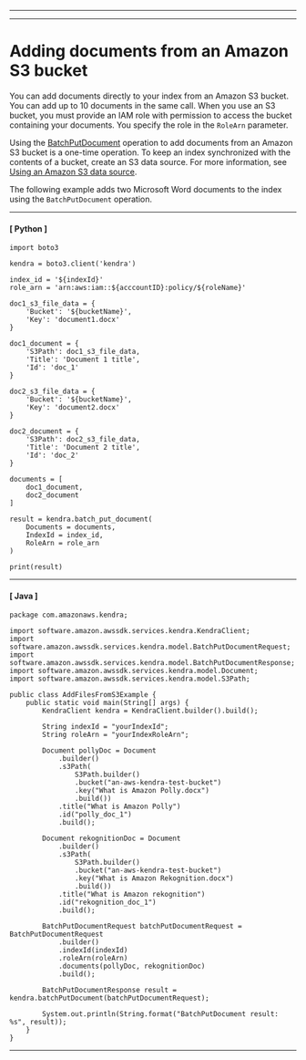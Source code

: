 --------

--------

# Adding documents from an Amazon S3 bucket<a name="in-adding-plain-text"></a>

You can add documents directly to your index from an Amazon S3 bucket\. You can add up to 10 documents in the same call\. When you use an S3 bucket, you must provide an IAM role with permission to access the bucket containing your documents\. You specify the role in the `RoleArn` parameter\.

Using the [BatchPutDocument](API_BatchPutDocument.md) operation to add documents from an Amazon S3 bucket is a one\-time operation\. To keep an index synchronized with the contents of a bucket, create an S3 data source\. For more information, see [Using an Amazon S3 data source](data-source-s3.md)\. 

The following example adds two Microsoft Word documents to the index using the `BatchPutDocument` operation\.

------
#### [ Python ]

```
import boto3

kendra = boto3.client('kendra')

index_id = '${indexId}'
role_arn = 'arn:aws:iam::${acccountID}:policy/${roleName}'

doc1_s3_file_data = {
    'Bucket': '${bucketName}',
    'Key': 'document1.docx'
}

doc1_document = {
    'S3Path': doc1_s3_file_data,
    'Title': 'Document 1 title',
    'Id': 'doc_1'
}

doc2_s3_file_data = {
    'Bucket': '${bucketName}',
    'Key': 'document2.docx'
}

doc2_document = {
    'S3Path': doc2_s3_file_data,
    'Title': 'Document 2 title',
    'Id': 'doc_2'
}

documents = [
    doc1_document,
    doc2_document
]

result = kendra.batch_put_document(
    Documents = documents,
    IndexId = index_id,
    RoleArn = role_arn
)

print(result)
```

------
#### [ Java ]

```
package com.amazonaws.kendra;

import software.amazon.awssdk.services.kendra.KendraClient;
import software.amazon.awssdk.services.kendra.model.BatchPutDocumentRequest;
import software.amazon.awssdk.services.kendra.model.BatchPutDocumentResponse;
import software.amazon.awssdk.services.kendra.model.Document;
import software.amazon.awssdk.services.kendra.model.S3Path;

public class AddFilesFromS3Example {
    public static void main(String[] args) {
        KendraClient kendra = KendraClient.builder().build();

        String indexId = "yourIndexId";
        String roleArn = "yourIndexRoleArn";

        Document pollyDoc = Document
            .builder()
            .s3Path(
                S3Path.builder()
                .bucket("an-aws-kendra-test-bucket")
                .key("What is Amazon Polly.docx")
                .build())
            .title("What is Amazon Polly")
            .id("polly_doc_1")
            .build();

        Document rekognitionDoc = Document
            .builder()
            .s3Path(
                S3Path.builder()
                .bucket("an-aws-kendra-test-bucket")
                .key("What is Amazon Rekognition.docx")
                .build())
            .title("What is Amazon rekognition")
            .id("rekognition_doc_1")
            .build();

        BatchPutDocumentRequest batchPutDocumentRequest = BatchPutDocumentRequest
            .builder()
            .indexId(indexId)
            .roleArn(roleArn)
            .documents(pollyDoc, rekognitionDoc)
            .build();

        BatchPutDocumentResponse result = kendra.batchPutDocument(batchPutDocumentRequest);

        System.out.println(String.format("BatchPutDocument result: %s", result));
    }
}
```

------